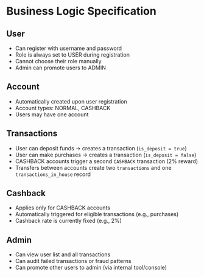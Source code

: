 # Business Logic Specification

## User
- Can register with username and password
- Role is always set to USER during registration
- Cannot choose their role manually
- Admin can promote users to ADMIN

## Account
- Automatically created upon user registration
- Account types: NORMAL, CASHBACK
- Users may have one account

## Transactions
- User can deposit funds → creates a transaction (`is_deposit = true`)
- User can make purchases → creates a transaction (`is_deposit = false`)
- CASHBACK accounts trigger a second `CASHBACK` transaction (2% reward)
- Transfers between accounts create two `transactions` and one `transactions_in_house` record

## Cashback
- Applies only for CASHBACK accounts
- Automatically triggered for eligible transactions (e.g., purchases)
- Cashback rate is currently fixed (e.g., 2%)

## Admin
- Can view user list and all transactions
- Can audit failed transactions or fraud patterns
- Can promote other users to admin (via internal tool/console)
